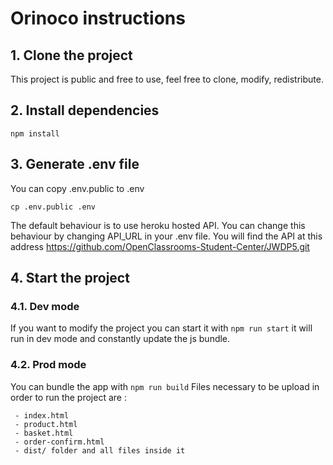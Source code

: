 # Orinoco instructions

## 1. **Clone the project**

This project is public and free to use, feel free to clone, modify, redistribute.

## 2. **Install dependencies**

`npm install`

## 3. **Generate .env file**

You can copy .env.public to .env

`cp .env.public .env`

The default behaviour is to use heroku hosted API. You can change this behaviour by changing API_URL in your .env file.
You will find the API at this address https://github.com/OpenClassrooms-Student-Center/JWDP5.git

## 4. **Start the project**

### 4.1. **Dev mode**

If you want to modify the project you can start it with `npm run start` it will run in dev mode and constantly update the js bundle.

### 4.2. **Prod mode**

You can bundle the app with `npm run build`
Files necessary to be upload in order to run the project are :

     - index.html
     - product.html
     - basket.html
     - order-confirm.html
     - dist/ folder and all files inside it
